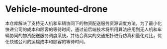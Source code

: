 # Vehicle-mounted-drone
本仓库解决了支持无人机和车辆协同下的物资配送服务资源调度方法，为了最小化快递公司的成本和顾客的等待时间，通过前后端技术将所用算法应用到无人机和车辆协同的物资配送服务调度系统，并结合真实的交通拓扑进行仿真和量化对比，优化快递公司的运输成本和顾客的等待时间。
